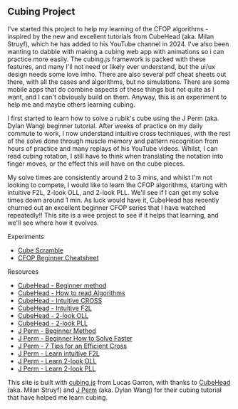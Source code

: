 ## Cubing Project

I've started this project to help my learning of the CFOP algorithms - inspired by the new and excellent tutorials from CubeHead (aka. Milan Struyf), which he has added to his YouTube channel in 2024. I've also been wanting to dabble with making a cubing web app with animations so i can practice more easily. The cubing.js framework is packed with these features, and many I'll not need or likely ever understand, but the ui/ux design needs some love imho. There are also several pdf cheat sheets out there, with all the cases and algorithms, but no simulations. There are some mobile apps that do combine aspects of these things but not quite as I want, and I can't obviously build on them. Anyway, this is an experiment to help me and maybe others learning cubing.

I first started to learn how to solve a rubik's cube using the J Perm (aka. Dylan Wang) beginner tutorial. After weeks of practice on my daily commute to work, I now understand intuitive cross techniques, with the rest of the solve done through muscle memory and pattern recognition from hours of practice and many replays of his YouTube videos. Whilst, I can read cubing rotation, I still have to think when translating the notation into finger moves, or the effect this will have on the cube pieces. 

My solve times are consistently around 2 to 3 mins, and whilst I'm not looking to compete, I would like to learn the CFOP algorithms, starting with intuitive F2L, 2-look OLL, and 2-look PLL. We'll see if I can get my solve times down around 1 min. As luck would have it, CubeHead has recently churned out an excellent beginner CFOP series that I have watched repeatedly!! This site is a wee project to see if it helps that learning, and we'll see where how it evolves.

Experiments
 - [Cube Scramble](scramble.html)
 - [CFOP Beginner Cheatsheet](cfop.html)

Resources
- [CubeHead - Beginner method](https://youtu.be/Ir3BkmVePNQ?si=00P1emyC2wyi8LXV)
- [CubeHead - How to read Algorithms](https://youtu.be/xG6dl84vXig?si=FJXld4SzhnCwMXWn)
- [CubeHead - Intuitive CROSS](https://youtu.be/M-vKaV2NbEo?si=OxAuMfna4qGy4iNg)
- [CubeHead - Intuitive F2L](https://youtu.be/ReOZZHscIGk?si=HSO998LSWOHP6Rvl)
- [CubeHead - 2-look OLL](https://youtu.be/6PSBaxlBqRg?si=UwraHaKXkdcLiIUn)
- [CubeHead - 2-look PLL](https://youtu.be/ZC9nwou59ow?si=NB4cbgdTsUZzbOba)
- [J Perm - Beginner Method](https://youtu.be/7Ron6MN45LY?si=4ndYWRLrvmN5RF4v)
- [J Perm - Beginner How to Solve Faster](https://youtu.be/vmeleO65BHc?si=DdbEMmhVODN24ECI)
- [J Perm - 7 Tips for an Efficient Cross](https://youtu.be/IWXpkfwimo0?si=OtEjvxfntGijP1Y3)
- [J Perm - Learn intuitive F2L](https://youtu.be/Ar_Zit1VLG0?si=Xh2D1e6Z04-JkMzp)
- [J Perm - Learn 2-look OLL](https://youtu.be/GhmYBgLoQQg?si=n-5QSiKUfa14q3Gf)
- [J Perm - Learn 2-look PLL](https://youtu.be/f_Yor-ydZjs?si=-2ydT3XDFE0IF9ht)

This site is built with [cubing.js](https://github.com/cubing/cubing.js) from Lucas Garron, with thanks to [CubeHead](https://www.youtube.com/@CubeHead) (aka. Milan Struyf) and [J Perm](https://www.youtube.com/@JPerm) (aka. Dylan Wang) for their cubing tutorial that have helped me learn cubing.
